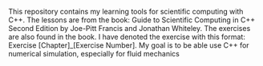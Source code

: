 This repository contains my learning tools for scientific computing with C++. The lessons are from the book:
Guide to Scientific Computing in C++ Second Edition by Joe-Pitt Francis and Jonathan Whiteley.
The exercises are also found in the book. I have denoted the exercise with this format:
Exercise [Chapter]_[Exercise Number].
My goal is to be able use C++ for numerical simulation, especially for fluid mechanics

